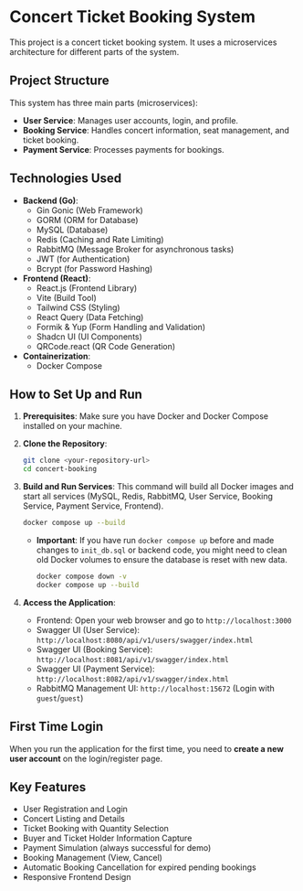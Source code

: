 # Concert Ticket Booking System

This project is a concert ticket booking system. It uses a microservices architecture for different parts of the system.

## Project Structure

This system has three main parts (microservices):

* **User Service**: Manages user accounts, login, and profile.
* **Booking Service**: Handles concert information, seat management, and ticket booking.
* **Payment Service**: Processes payments for bookings.

## Technologies Used

* **Backend (Go)**:
    * Gin Gonic (Web Framework)
    * GORM (ORM for Database)
    * MySQL (Database)
    * Redis (Caching and Rate Limiting)
    * RabbitMQ (Message Broker for asynchronous tasks)
    * JWT (for Authentication)
    * Bcrypt (for Password Hashing)
* **Frontend (React)**:
    * React.js (Frontend Library)
    * Vite (Build Tool)
    * Tailwind CSS (Styling)
    * React Query (Data Fetching)
    * Formik & Yup (Form Handling and Validation)
    * Shadcn UI (UI Components)
    * QRCode.react (QR Code Generation)
* **Containerization**:
    * Docker Compose

## How to Set Up and Run

1.  **Prerequisites**: Make sure you have Docker and Docker Compose installed on your machine.

2.  **Clone the Repository**:
    ```bash
    git clone <your-repository-url>
    cd concert-booking
    ```

3.  **Build and Run Services**:
    This command will build all Docker images and start all services (MySQL, Redis, RabbitMQ, User Service, Booking Service, Payment Service, Frontend).
    ```bash
    docker compose up --build
    ```
    * **Important**: If you have run `docker compose up` before and made changes to `init_db.sql` or backend code, you might need to clean old Docker volumes to ensure the database is reset with new data.
        ```bash
        docker compose down -v
        docker compose up --build
        ```

4.  **Access the Application**:
    * Frontend: Open your web browser and go to `http://localhost:3000`
    * Swagger UI (User Service): `http://localhost:8080/api/v1/users/swagger/index.html`
    * Swagger UI (Booking Service): `http://localhost:8081/api/v1/swagger/index.html`
    * Swagger UI (Payment Service): `http://localhost:8082/api/v1/swagger/index.html`
    * RabbitMQ Management UI: `http://localhost:15672` (Login with `guest`/`guest`)

## First Time Login

When you run the application for the first time, you need to **create a new user account** on the login/register page.

## Key Features

* User Registration and Login
* Concert Listing and Details
* Ticket Booking with Quantity Selection
* Buyer and Ticket Holder Information Capture
* Payment Simulation (always successful for demo)
* Booking Management (View, Cancel)
* Automatic Booking Cancellation for expired pending bookings
* Responsive Frontend Design
